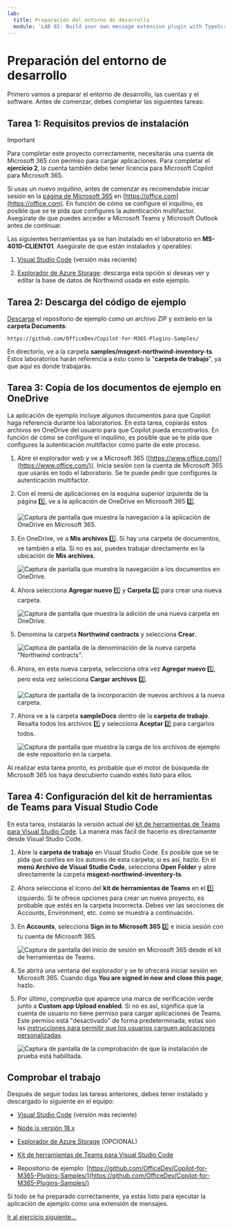 ```yaml
---
lab:
  title: Preparación del entorno de desarrollo
  module: 'LAB 02: Build your own message extension plugin with TypeScript (TS) for Microsoft Copilot'
---
```


# Preparación del entorno de desarrollo

Primero vamos a preparar el entorno de desarrollo, las cuentas y el software. Antes de comenzar, debes completar las siguientes tareas:

## Tarea 1: Requisitos previos de instalación

> [!IMPORTANT]
> Para completar este proyecto correctamente, necesitarás una cuenta de Microsoft 365 con permiso para cargar aplicaciones. Para completar el **ejercicio 2**, la cuenta también debe tener licencia para Microsoft Copilot para Microsoft 365.

Si usas un nuevo inquilino, antes de comenzar es recomendable iniciar sesión en la [página de Microsoft 365](https://office.com) en [https://office.com](https://office.com). En función de cómo se configure el inquilino, es posible que se te pida que configures la autenticación multifactor. Asegúrate de que puedes acceder a Microsoft Teams y Microsoft Outlook antes de continuar.

Las siguientes herramientas ya se han instalado en el laboratorio en **MS-4010-CLIENT01**. Asegúrate de que están instalados y operables:

1. [Visual Studio Code](https://code.visualstudio.com/) (versión más reciente)

1. [Explorador de Azure Storage](https://azure.microsoft.com/products/storage/storage-explorer/): descarga esta opción si deseas ver y editar la base de datos de Northwind usada en este ejemplo.

<!--## Task 2 - Install nvm-windows

You'll use this tool to install Node.js and optionally switch Node versions as needed for your projects.

1. In a web browser, navigate to [https://github.com/coreybutler/nvm-windows/releases](https://github.com/coreybutler/nvm-windows/releases).
2. Locate the latest release version and select the **nvm-setup.zip** file to download.  The file will be downloaded to your machine.
3. Open the file folder and **extract** the contents of the zip folder to a folder on your machine.
4. From the new folder, select **nvm-setup.exe** to open the setup file.
5. Follow the prompts in the installer to install the tool using the default options.
6. Nvm for Windows will be installed on your machine.

## Task 3 - Install Node.js

Install Node.js version 18.18.2, which is compatible with all of the solutions in this course.

1. Open the **Command Prompt** application.
2. Enter the command `nvm install 18.18` to install Node.js.
3. The nvm output should confirm that installation is complete.
4. Run the command `nvm use 18.18` to use this version of Node.js.
5. Run the command `node -v` to confirm that you have version 18.18.2 installed.

You have now installed and configured Node.js version 18.18.2-->

## Tarea 2: Descarga del código de ejemplo

[Descarga](https://github.com/OfficeDev/Copilot-for-M365-Plugins-Samples/) el repositorio de ejemplo como un archivo ZIP y extráelo en la **carpeta Documents**:

```text
https://github.com/OfficeDev/Copilot-for-M365-Plugins-Samples/
```

En directorio, ve a la carpeta **samples/msgext-northwind-inventory-ts**. Estos laboratorios harán referencia a esto como la "**carpeta de trabajo**", ya que aquí es donde trabajarás.

## Tarea 3: Copia de los documentos de ejemplo en OneDrive

La aplicación de ejemplo incluye algunos documentos para que Copilot haga referencia durante los laboratorios. En esta tarea, copiarás estos archivos en OneDrive del usuario para que Copilot pueda encontrarlos. En función de cómo se configure el inquilino, es posible que se te pida que configures la autenticación multifactor como parte de este proceso.

1. Abre el explorador web y ve a Microsoft 365 ([https://www.office.com/](https://www.office.com/)). Inicia sesión con la cuenta de Microsoft 365 que usarás en todo el laboratorio. Se te puede pedir que configures la autenticación multifactor.

1. Con el menú de aplicaciones en la esquina superior izquierda de la página 1️⃣, ve a la aplicación de OneDrive en Microsoft 365 2️⃣.

    ![Captura de pantalla que muestra la navegación a la aplicación de OneDrive en Microsoft 365.](../media/1-02-copy-sample-files-01.png)

1. En OneDrive, ve a **Mis archivos** 1️⃣. Si hay una carpeta de documentos, ve también a ella. Si no es así, puedes trabajar directamente en la ubicación de **Mis archivos**.

    ![Captura de pantalla que muestra la navegación a los documentos en OneDrive.](../media/1-02-copy-sample-files-02.png)

1. Ahora selecciona **Agregar nuevo** 1️⃣ y **Carpeta** 2️⃣ para crear una nueva carpeta.

    ![Captura de pantalla que muestra la adición de una nueva carpeta en OneDrive.](../media/1-02-copy-sample-files-03.png)

1. Denomina la carpeta **Northwind contracts** y selecciona **Crear**.

    ![Captura de pantalla de la denominación de la nueva carpeta "Northwind contracts".](../media/1-02-copy-sample-files-03-b.png)

1. Ahora, en esta nueva carpeta, selecciona otra vez **Agregar nuevo** 1️⃣, pero esta vez selecciona **Cargar archivos** 2️⃣.

    ![Captura de pantalla de la incorporación de nuevos archivos a la nueva carpeta.](../media/1-02-copy-sample-files-04.png)

1. Ahora ve a la carpeta **sampleDocs** dentro de la **carpeta de trabajo**. Resalta todos los archivos 1️⃣ y selecciona **Aceptar** 2️⃣ para cargarlos todos.

    ![Captura de pantalla que muestra la carga de los archivos de ejemplo de este repositorio en la carpeta.](../media/1-02-copy-sample-files-05.png)

Al realizar esta tarea pronto, es probable que el motor de búsqueda de Microsoft 365 los haya descubierto cuando estés listo para ellos.

## Tarea 4: Configuración del kit de herramientas de Teams para Visual Studio Code

En esta tarea, instalarás la versión actual del [kit de herramientas de Teams para Visual Studio Code](https://learn.microsoft.com/microsoftteams/platform/toolkit/teams-toolkit-fundamentals?pivots=visual-studio-code-v5). La manera más fácil de hacerlo es directamente desde Visual Studio Code.

1. Abre la **carpeta de trabajo** en Visual Studio Code. Es posible que se te pida que confíes en los autores de esta carpeta; si es así, hazlo. En el **menú Archivo de Visual Studio Code**, selecciona **Open Folder** y abre directamente la carpeta **msgext-northwind-inventory-ts**.

1. Ahora selecciona el icono del **kit de herramientas de Teams** en el 1️⃣ izquierdo. Si te ofrece opciones para crear un nuevo proyecto, es probable que estés en la carpeta incorrecta.  Debes ver las secciones de Accounts, Environment, etc. como se muestra a continuación.

1. En **Accounts**, selecciona **Sign in to Microsoft 365** 2️⃣ e inicia sesión con tu cuenta de Microsoft 365.

    ![Captura de pantalla del inicio de sesión en Microsoft 365 desde el kit de herramientas de Teams.](../media/1-04-setup-teams-toolkit-01.png)

1. Se abrirá una ventana del explorador y se te ofrecerá iniciar sesión en Microsoft 365. Cuando diga **You are signed in now and close this page**, hazlo.

1. Por último, comprueba que aparece una marca de verificación verde junto a **Custom app Upload enabled**. Si no es así, significa que la cuenta de usuario no tiene permiso para cargar aplicaciones de Teams. Este permiso está "desactivado" de forma predeterminada; estas son las [instrucciones para permitir que los usuarios carguen aplicaciones personalizadas](https://learn.microsoft.com/microsoftteams/teams-custom-app-policies-and-settings#allow-users-to-upload-custom-apps).

    ![Captura de pantalla de la comprobación de que la instalación de prueba está habilitada.](../media/1-04-setup-teams-toolkit-03.png)

## Comprobar el trabajo

Después de seguir todas las tareas anteriores, debes tener instalado y descargado lo siguiente en el equipo:

- [Visual Studio Code](https://code.visualstudio.com/) (versión más reciente)

- [Node.js versión 18.x](https://nodejs.org/download/release/v18.18.2/)

- [Explorador de Azure Storage](https://azure.microsoft.com/products/storage/storage-explorer/) (OPCIONAL)

- [Kit de herramientas de Teams para Visual Studio Code](https://learn.microsoft.com/microsoftteams/platform/toolkit/teams-toolkit-fundamentals?pivots=visual-studio-code-v5)

- Repositorio de ejemplo: [https://github.com/OfficeDev/Copilot-for-M365-Plugins-Samples/](https://github.com/OfficeDev/Copilot-for-M365-Plugins-Samples/)

Si todo se ha preparado correctamente, ya estás listo para ejecutar la aplicación de ejemplo como una extensión de mensajes. 

[Ir al ejercicio siguiente... ](./3-exercise-1-run-message-extension.md)